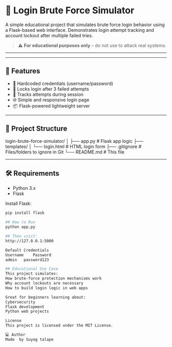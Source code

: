 # 🔐 Login Brute Force Simulator

A simple educational project that simulates brute force login behavior using a Flask-based web interface. Demonstrates login attempt tracking and account lockout after multiple failed tries.

> ⚠️ **For educational purposes only** – do not use to attack real systems.

---


---

## 🚀 Features

- 🔑 Hardcoded credentials (username/password)
- 🚫 Locks login after 3 failed attempts
- 🧠 Tracks attempts during session
- 🌐 Simple and responsive login page
- 📦 Flask-powered lightweight server

---

## 📁 Project Structure

login-brute-force-simulator/
│
├── app.py # Flask app logic
├── templates/
│ └── login.html # HTML login form
├── .gitignore # Files/folders to ignore in Git
└── README.md # This file


---

## 🛠️ Requirements

- Python 3.x
- Flask

Install Flask:
```bash
pip install flask

## How to Run
python app.py

## Then visit:
http://127.0.0.1:5000

Default Credentials
Username	Password
admin	password123

## Educational Use Case
This project simulates:
How brute-force protection mechanisms work
Why account lockouts are necessary
How to build login logic in web apps

Great for beginners learning about:
Cybersecurity
Flask development
Python web projects

License
This project is licensed under the MIT License.

💻 Author
Made  by Suyog talape

